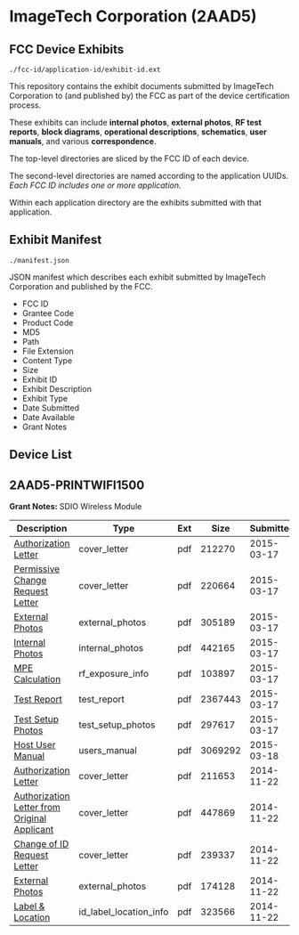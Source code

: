 # ImageTech Corporation (2AAD5)
## FCC Device Exhibits

```
./fcc-id/application-id/exhibit-id.ext
```

This repository contains the exhibit documents submitted by ImageTech Corporation to (and published by) the FCC as part of the device certification process.

These exhibits can include **internal photos**, **external photos**, **RF test reports**, **block diagrams**, **operational descriptions**, **schematics**, **user manuals**, and various **correspondence**.

The top-level directories are sliced by the FCC ID of each device.

The second-level directories are named according to the application UUIDs. *Each FCC ID includes one or more application.*

Within each application directory are the exhibits submitted with that application. 

## Exhibit Manifest

```
./manifest.json
```

JSON manifest which describes each exhibit submitted by ImageTech Corporation and published by the FCC.

- FCC ID
- Grantee Code
- Product Code
- MD5
- Path
- File Extension
- Content Type
- Size
- Exhibit ID
- Exhibit Description
- Exhibit Type
- Date Submitted
- Date Available
- Grant Notes

## Device List
## 2AAD5-PRINTWIFI1500
**Grant Notes:** SDIO Wireless Module

| Description | Type | Ext | Size | Submitted | Available |
| ----------- | ---- | --- | ---- | --------- | --------- |
| [Authorization Letter](2AAD5-PRINTWIFI1500/7b7f7e049a0905b225eb2aa2a60812cf/2557469.pdf) | cover_letter | pdf | 212270 | 2015-03-17 | 2015-03-17 |
| [Permissive Change Request Letter](2AAD5-PRINTWIFI1500/7b7f7e049a0905b225eb2aa2a60812cf/2557470.pdf) | cover_letter | pdf | 220664 | 2015-03-17 | 2015-03-17 |
| [External Photos](2AAD5-PRINTWIFI1500/7b7f7e049a0905b225eb2aa2a60812cf/2557474.pdf) | external_photos | pdf | 305189 | 2015-03-17 | 2015-03-17 |
| [Internal Photos](2AAD5-PRINTWIFI1500/7b7f7e049a0905b225eb2aa2a60812cf/2557475.pdf) | internal_photos | pdf | 442165 | 2015-03-17 | 2015-03-17 |
| [MPE Calculation](2AAD5-PRINTWIFI1500/7b7f7e049a0905b225eb2aa2a60812cf/2557472.pdf) | rf_exposure_info | pdf | 103897 | 2015-03-17 | 2015-03-17 |
| [Test Report](2AAD5-PRINTWIFI1500/7b7f7e049a0905b225eb2aa2a60812cf/2557473.pdf) | test_report | pdf | 2367443 | 2015-03-17 | 2015-03-17 |
| [Test Setup Photos](2AAD5-PRINTWIFI1500/7b7f7e049a0905b225eb2aa2a60812cf/2557471.pdf) | test_setup_photos | pdf | 297617 | 2015-03-17 | 2015-03-17 |
| [Host User Manual](2AAD5-PRINTWIFI1500/7b7f7e049a0905b225eb2aa2a60812cf/2559109.pdf) | users_manual | pdf | 3069292 | 2015-03-18 | 2015-03-17 |
| [Authorization Letter](2AAD5-PRINTWIFI1500/fce84c27028cad242db35fd5cb202d59/2451922.pdf) | cover_letter | pdf | 211653 | 2014-11-22 | 2014-11-22 |
| [Authorization Letter from Original Applicant](2AAD5-PRINTWIFI1500/fce84c27028cad242db35fd5cb202d59/2451923.pdf) | cover_letter | pdf | 447869 | 2014-11-22 | 2014-11-22 |
| [Change of ID Request Letter](2AAD5-PRINTWIFI1500/fce84c27028cad242db35fd5cb202d59/2451924.pdf) | cover_letter | pdf | 239337 | 2014-11-22 | 2014-11-22 |
| [External Photos](2AAD5-PRINTWIFI1500/fce84c27028cad242db35fd5cb202d59/2451925.pdf) | external_photos | pdf | 174128 | 2014-11-22 | 2014-11-22 |
| [Label & Location](2AAD5-PRINTWIFI1500/fce84c27028cad242db35fd5cb202d59/2451926.pdf) | id_label_location_info | pdf | 323566 | 2014-11-22 | 2014-11-22 |
